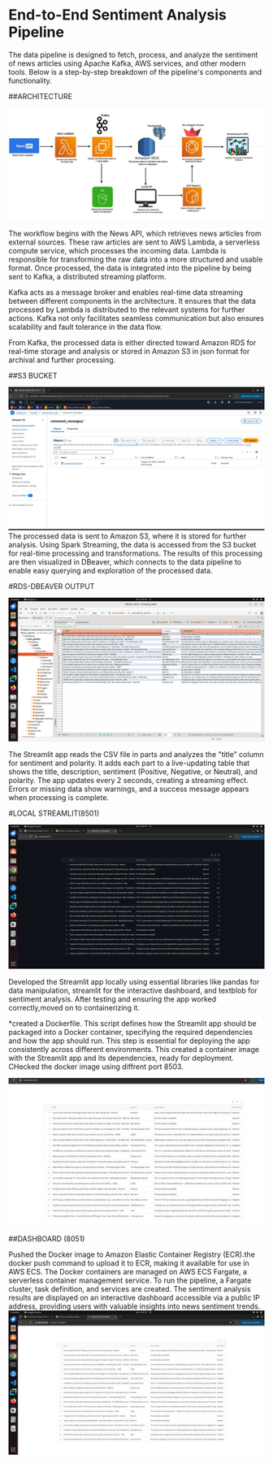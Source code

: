 # End-to-End Sentiment Analysis Pipeline

The data pipeline is designed to fetch, process, and analyze the sentiment of news articles using Apache Kafka, AWS services, and other modern tools. Below is a step-by-step breakdown of the pipeline's components and functionality.

##ARCHITECTURE

![Architecture](https://github.com/nishamath/ETL_SENTIMENT_ANALYSIS/blob/main/IMAGES/Architecture.jpeg)

 The workflow begins with the News API, which retrieves news articles from external sources. These raw articles are sent to AWS Lambda, a serverless compute service, which processes the incoming data. Lambda is responsible for transforming the raw data into a more structured and usable format. Once processed, the data is integrated into the pipeline by being sent to Kafka, a distributed streaming platform.

Kafka acts as a message broker and enables real-time data streaming between different components in the architecture. It ensures that the data processed by Lambda is distributed to the relevant systems for further actions. Kafka not only facilitates seamless communication but also ensures scalability and fault tolerance in the data flow.

From Kafka, the processed data is either directed toward Amazon RDS for real-time storage and analysis or stored in Amazon S3  in json format for archival and further processing.

##S3 BUCKET

![Architecture](https://github.com/nishamath/ETL_SENTIMENT_ANALYSIS/blob/main/IMAGES/s3_output.jpeg)
The processed data is sent to Amazon S3, where it is stored for further analysis. Using Spark Streaming, the data is accessed from the S3 bucket for real-time processing and transformations. The results of this processing are then visualized in DBeaver, which connects to the data pipeline to enable easy querying and exploration of the processed data.

#RDS-DBEAVER OUTPUT

![Architecture](https://github.com/nishamath/ETL_SENTIMENT_ANALYSIS/blob/main/IMAGES/Dbeaver_output.png)

The Streamlit app reads the CSV file in parts and analyzes the "title" column for sentiment and polarity. It adds each part to a live-updating table that shows the title, description, sentiment (Positive, Negative, or Neutral), and polarity. The app updates every 2 seconds, creating a streaming effect. Errors or missing data show warnings, and a success message appears when processing is complete.

#LOCAL STREAMLIT(8501)

![Architecture](https://github.com/nishamath/ETL_SENTIMENT_ANALYSIS/blob/main/IMAGES/Local_streamlit.png)

Developed the Streamlit app locally using essential libraries like pandas for data manipulation, streamlit for the interactive dashboard, and textblob for sentiment analysis. After testing and ensuring the app worked correctly,moved on to containerizing it.

*created a Dockerfile. This script defines how the Streamlit app should be packaged into a Docker container, specifying the required dependencies and how the app should run. This step is 
 essential for deploying the app consistently across different environments. This created a container image with the Streamlit app and its dependencies, ready for deployment. CHecked the docker image using diffrent port 8503.
 
![Architecture](https://github.com/nishamath/ETL_SENTIMENT_ANALYSIS/blob/main/IMAGES/Docker%20Image.jpeg)
 
 ##DASHBOARD (8051)
 

Pushed the Docker image to Amazon Elastic Container Registry (ECR).the docker push command to upload it to ECR, making it available for use in AWS ECS.
The Docker containers are managed on AWS ECS Fargate, a serverless container management service. To run the pipeline, a Fargate cluster, task definition, and services are created.
The sentiment analysis results are displayed on an interactive dashboard accessible via a public IP address, providing users with valuable insights into news sentiment trends.
![Architecture](https://github.com/nishamath/ETL_SENTIMENT_ANALYSIS/blob/main/IMAGES/Dashboard(8051).png)













